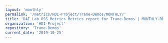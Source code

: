 ```yaml
---
layout: 'monthly'
permalink: '/metrics/HDI-Project/Trane-Demos/MONTHLY/'
title: 'DAI Lab OSS Metrics Metrics report for Trane-Demos | MONTHLY-REPORT-2019-10-25'
organization: 'HDI-Project'
repository: 'Trane-Demos'
current_date: '2019-10-25'
---
```

